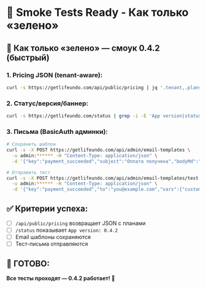 # 🧪 Smoke Tests Ready - Как только «зелено»

## **🚀 Как только «зелено» — смоук 0.4.2 (быстрый)**

### **1. Pricing JSON (tenant-aware):**
```bash
curl -s https://getlifeundo.com/api/public/pricing | jq '.tenant,.plans[0]'
```

### **2. Статус/версия/баннер:**
```bash
curl -s https://getlifeundo.com/status | grep -i -E 'App version|status|banner'
```

### **3. Письма (BasicAuth админки):**
```bash
# Сохранить шаблон
curl -s -X POST https://getlifeundo.com/api/admin/email-templates \
  -u admin:****** -H "Content-Type: application/json" \
  -d '{"key":"payment_succeeded","subject":"Оплата получена","bodyMd":"**Спасибо, {{customer}}!** Платёж принят."}'

# Отправить тест
curl -s -X POST https://getlifeundo.com/api/admin/email-templates/test \
  -u admin:****** -H "Content-Type: application/json" \
  -d '{"key":"payment_succeeded","to":"you@example.com","vars":{"customer":"Иван"}}'
```

## **✅ Критерии успеха:**

- [ ] `/api/public/pricing` возвращает JSON с планами
- [ ] `/status` показывает `App version: 0.4.2`
- [ ] Email шаблоны сохраняются
- [ ] Тест-письма отправляются

## **🎯 ГОТОВО:**

**Все тесты проходят — 0.4.2 работает! 🚀**


